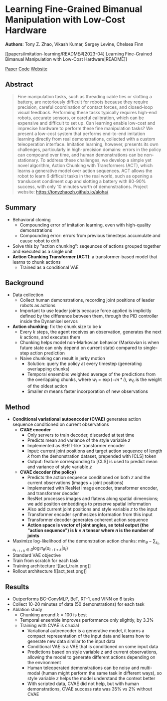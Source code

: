 # Learning Fine-Grained Bimanual Manipulation with Low-Cost Hardware

**Authors**: Tony Z. Zhao, Vikash Kumar, Sergey Levine, Chelsea Finn

[[papers/imitation-learning/README#[2023-04] Learning Fine-Grained Bimanual Manipulation with Low-Cost Hardware|README]]

[Paper](http://arxiv.org/abs/2304.13705)
[Code](https://github.com/tonyzhaozh/act)
[Website](https://tonyzhaozh.github.io/aloha/)

## Abstract

> Fine manipulation tasks, such as threading cable ties or slotting a battery, are notoriously difficult for robots because they require precision, careful coordination of contact forces, and closed-loop visual feedback. Performing these tasks typically requires high-end robots, accurate sensors, or careful calibration, which can be expensive and difficult to set up. Can learning enable low-cost and imprecise hardware to perform these fine manipulation tasks? We present a low-cost system that performs end-to-end imitation learning directly from real demonstrations, collected with a custom teleoperation interface. Imitation learning, however, presents its own challenges, particularly in high-precision domains: errors in the policy can compound over time, and human demonstrations can be non-stationary. To address these challenges, we develop a simple yet novel algorithm, Action Chunking with Transformers (ACT), which learns a generative model over action sequences. ACT allows the robot to learn 6 difficult tasks in the real world, such as opening a translucent condiment cup and slotting a battery with 80-90% success, with only 10 minutes worth of demonstrations. Project website: <https://tonyzhaozh.github.io/aloha/>

## Summary

- Behavioral cloning
    - Compounding error of imitation learning, even with high-quality demonstrations
    - Compounding error: errors from previous timesteps accumulate and cause robot to drift
- Solve this by "action chunking": seqeunces of actions grouped together and executed as a single unit
- **Action Chunking Transformer (ACT)**: a transformer-based model that learns to chunk actions
    - Trained as a conditional VAE

## Background

- Data collection
    - Collect human demonstrations, recording joint positions of leader robots as actions
    - Important to use leader joints because force applied is implicitly defined by the difference between them, through the PID controller inside the Dynamixel servos
- **Action chunking**: fix the chunk size to be $k$
    - Every $k$ steps, the agent receives an observation, generates the next $k$ actions, and executes them
    - Chunking helps model non-Markovian behavior (Markovian is when future state can only depend on current state) compared to single-step action prediction
    - Naive chunking can result in jerky motion
        - Solution: query the policy at every timestep (generating overlapping chunks)
        - Temporal ensemble: weighted average of the predictions from the overlapping chunks, where $w_i = \exp (-m * i)$, $w_0$ is the weight of the oldest action
        - Smaller $m$ means faster incorporation of new observations

## Method

- **Conditional variational autoencoder (CVAE)** generates action sequence conditioned on current observations
    - **CVAE encoder**
        - Only servers to train decoder, discarded at test time
        - Predicts mean and variance of the style variable $z$
        - Implemented as BERT-like transformer encoder
        - Input: current joint positions and target action sequence of length $k$ from the demonstration dataset, prepended with [CLS] token
        - Output: feature corresponding to [CLS] is used to predict mean and variance of style variable $z$
    - **CVAE decoder (the policy)**
        - Predicts the action sequence conditioned on both $z$ and the current observations (images + joint positions)
        - Implemented with ResNet image encoder, transformer encoder, and transformer decoder
        - ResNet processes images and flatens along spatial dimensions; we add position embeddings to preserve spatial information
        - Also add current joint positions and style variable $z$ to the input
        - Transformer encoder synthesizes information from this input
        - Transformer decoder generates coherent action sequence
        - **Action space is vector of joint angles, so total output (the "action sequence") is $k\times n$ tensor where $n$ is the number of joints**
- Maximize log-likelihood of the demonstration action chunks: $\min_{\theta} -\sum_{s_t, a_{t:t+k}\in D} \log \pi_{\theta}(a_{t:t+k}|s_t)$
- Standard VAE objective
- Train from scratch for each task
- Training architecture ![[act_train.png]]
- Rollout architecture ![[act_test.png]]

## Results

- Outperforms BC-ConvMLP, BeT, RT-1, and VINN on 6 tasks
- Collect 10-20 minutes of data (50 demonstrations) for each task
- Ablation study
    - Chunking around $k=100$ is best
    - Temporal ensemble improves performance only slightly, by 3.3%
    - Training with CVAE is crucial
        - Variational autoencoder is a generative model, it learns a compact representation of the input data and learns how to generate new data similar to the input data
        - Conditional VAE is a VAE that is conditioned on some input data
        - Predictions based on style variable $z$ and current observations, allowing the model to generate different actions depending on the environment
        - Human teleoperated demonstrations can be noisy and multi-modal (human might perform the same task in different ways), so style variable $z$ helps the model understand the context better
        - With scripted data, CVAE did not help, but with human demonstrations, CVAE success rate was 35% vs 2% without CVAE
